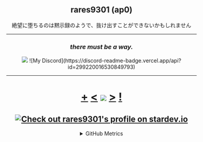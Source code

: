 <h2 align="center">rares9301 (ap0)</h1>
<p align="center">絶望に堕ちるのは黙示録のようで、抜け出すことができないかもしれません</p>


<hr>

<h3 align="center"><i>there must be a way.</i></h2>
<p align="center">
<a href="https://discord.com/users/299220016530849793"><code><img src="https://discord.c99.nl/widget/theme-4/299220016530849793.png" height="80px"></code></a> ![My Discord](https://discord-readme-badge.vercel.app/api?id=299220016530849793)
</p>
<hr>
<h1 align="center"> <a href="https://octo-ring.com/register">+</a> <a href="https://octo-ring.com/p/rares9301/prev"><</a> <a href="https://octo-ring.com/">
<img align="center" src="https://media.discordapp.net/attachments/856404208445292545/995328704580431962/octa.png" height="150px"></a> <a href="https://octo-ring.com/p/rares9301/next">></a> <a href="https://octo-ring.com/p/rares9301/random">!</a>
</h1>
<h2 align="center"> <a href="https://stardev.io/developers/rares9301"><img alt="Check out rares9301&apos;s profile on stardev.io" src="https://stardev.io/developers/rares9301/badge/languages/global.svg" /></a> </h2>

<details align="center">
<summary>GitHub Metrics</summary>
<img src="./github-metrics.svg">

</details>